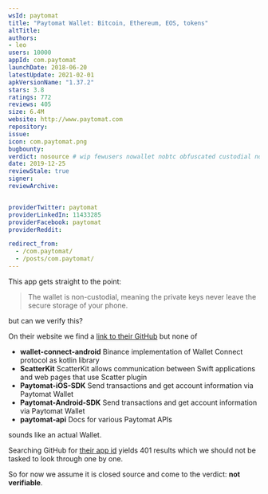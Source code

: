 ```yaml
---
wsId: paytomat
title: "Paytomat Wallet: Bitcoin, Ethereum, EOS, tokens"
altTitle: 
authors:
- leo
users: 10000
appId: com.paytomat
launchDate: 2018-06-20
latestUpdate: 2021-02-01
apkVersionName: "1.37.2"
stars: 3.8
ratings: 772
reviews: 405
size: 6.4M
website: http://www.paytomat.com
repository: 
issue: 
icon: com.paytomat.png
bugbounty: 
verdict: nosource # wip fewusers nowallet nobtc obfuscated custodial nosource nonverifiable reproducible bounty defunct
date: 2019-12-25
reviewStale: true
signer: 
reviewArchive:


providerTwitter: paytomat
providerLinkedIn: 11433285
providerFacebook: paytomat
providerReddit: 

redirect_from:
  - /com.paytomat/
  - /posts/com.paytomat/
---
```



This app gets straight to the point:

> The wallet is non-custodial, meaning the private keys never leave the secure
storage of your phone.

but can we verify this?

On their website we find a [link to their GitHub](https://github.com/Paytomat)
but none of

* **wallet-connect-android** Binance implementation of Wallet Connect protocol as kotlin library
* **ScatterKit** ScatterKit allows communication between Swift applications and web pages that use Scatter plugin
* **Paytomat-iOS-SDK** Send transactions and get account information via Paytomat Wallet
* **Paytomat-Android-SDK** Send transactions and get account information via Paytomat Wallet
* **paytomat-api** Docs for various Paytomat APIs

sounds like an actual Wallet.

Searching GitHub for
[their app id](https://github.com/search?q=%22com.paytomat%22&type=Code) yields
401 results which we should not be tasked to look through one by one.

So for now we assume it is closed source and come to the verdict: **not verifiable**.
